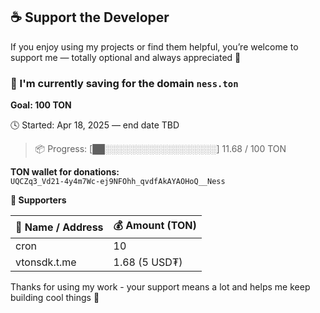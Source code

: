 ## ☕ Support the Developer

If you enjoy using my projects or find them helpful, you’re welcome to support me — totally optional and always appreciated 🙌

### 🎯 I'm currently saving for the domain `ness.ton`

**Goal: 100 TON**

🕓 Started: Apr 18, 2025 — end date TBD
> 📦 Progress: [██░░░░░░░░░░░░░░░░░░] 11.68 / 100 TON

**TON wallet for donations:**  
`UQCZq3_Vd21-4y4m7Wc-ej9NFOhh_qvdfAkAYAOHoQ__Ness`

**💖 Supporters**

| 💎 Name / Address | 💰 Amount (TON) |
|-------------------|-----------------|
| cron              | 10              |
| vtonsdk.t.me      | 1.68 (5 USD₮)   |

Thanks for using my work - your support means a lot and helps me keep building cool things 🚀
